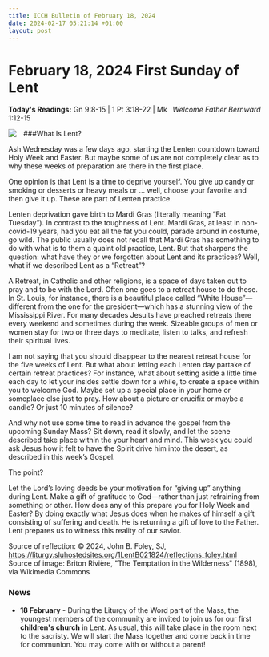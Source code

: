 ```yaml
---
title: ICCH Bulletin of February 18, 2024
date: 2024-02-17 05:21:14 +01:00
layout: post
---
```


# February 18, 2024 First Sunday of Lent
<span style="float: right"><em>Welcome Father Bernward</em></span>
**Today's Readings:** Gn 9:8-15 | 1 Pt 3:18-22 | Mk 1:12-15


<img style="float: left; margin-right: 1em;" src="https://upload.wikimedia.org/wikipedia/commons/9/9e/Briton_Rivi%C3%A8re_-_The_Temptation_in_the_Wilderness.jpg">

###What Is Lent?

Ash Wednesday was a few days ago, starting the Lenten countdown toward Holy Week and Easter. But maybe some of us are not completely clear as to why these weeks of preparation are there in the first place.

One opinion is that Lent is a time to deprive yourself. You give up candy or smoking or desserts or heavy meals or … well, choose your favorite and then give it up. These are part of Lenten practice.

Lenten deprivation gave birth to Mardi Gras (literally meaning “Fat Tuesday”). In contrast to the toughness of Lent. Mardi Gras, at least in non-covid-19 years, had you eat all the fat you could, parade around in costume, go wild. The public usually does not recall that Mardi Gras has something to do with what is to them a quaint old practice, Lent. But that sharpens the question: what have they or we forgotten about Lent and its practices? 
Well, what if we described Lent as a “Retreat”?

A Retreat, in Catholic and other religions, is a space of days taken out to pray and to be with the Lord. Often one goes to a retreat house to do these. In St. Louis, for instance, there is a beautiful place called “White House”—different from the one for the president—which has a stunning view of the Mississippi River. For many decades Jesuits have preached retreats there every weekend and sometimes during the week. Sizeable groups of men or women stay for two or three days to meditate, listen to talks, and refresh their spiritual lives.

I am not saying that you should disappear to the nearest retreat house for the five weeks of Lent. But what about letting each Lenten day partake of certain retreat practices? For instance, what about setting aside a little time each day to let your insides settle down for a while, to create a space within you to welcome God. Maybe set up a special place in your home or someplace else just to pray. How about a picture or crucifix or maybe a candle? Or just 10 minutes of silence?

And why not use some time to read in advance the gospel from the upcoming Sunday Mass? Sit down, read it slowly, and let the scene described take place within the your heart and mind. This week you could ask Jesus how it felt to have the Spirit drive him into the desert, as described in this week’s Gospel.

The point?

Let the Lord’s loving deeds be your motivation for “giving up” anything during Lent. Make a gift of gratitude to God—rather than just refraining from something or other. How does any of this prepare you for Holy Week and Easter? By doing exactly what Jesus does when he makes of himself a gift consisting of suffering and death. He is returning a gift of love to the Father. Lent prepares us to witness this reality of our savior. 

Source of reflection: © 2024, John B. Foley, SJ, https://liturgy.sluhostedsites.org/1LentB021824/reflections_foley.html
Source of image: Briton Rivière, "The Temptation in the Wilderness" (1898), via Wikimedia Commons

### News 

* **18 February** - During the Liturgy of the Word part of the Mass, the youngest members of the community are invited to join us for our first **children's church** in Lent. As usual, this will take place in the room next to the sacristy. We will start the Mass together and come back in time for communion. You may come with or without a parent!
